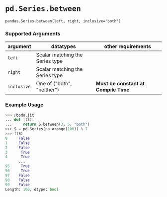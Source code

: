 # `pd.Series.between`

`pandas.Series.between(left, right, inclusive='both')`

### Supported Arguments

| argument | datatypes | other requirements |
|-------------|----------------------------------|--------------------------------------|
| `left` | Scalar matching the Series type | |
| `right` | Scalar matching the Series type | |
| `inclusive` | One of ("both", "neither") | **Must be constant at Compile Time** |

### Example Usage

```py
>>> @bodo.jit
... def f(S):
...     return S.between(3, 5, "both")
>>> S = pd.Series(np.arange(100)) % 7
>>> f(S)
0     False
1     False
2     False
3      True
4      True
      ...
95     True
96     True
97    False
98    False
99    False
Length: 100, dtype: bool
```
